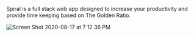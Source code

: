 Spiral is a full stack web app designed to increase your productivity and provide time keeping based on The Golden Ratio. 

![Screen Shot 2020-08-17 at 7 12 36 PM](https://user-images.githubusercontent.com/8163492/90462454-c3677700-e0bd-11ea-938b-ef331e48c062.png)

